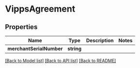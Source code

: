 # VippsAgreement

## Properties
Name | Type | Description | Notes
------------ | ------------- | ------------- | -------------
**merchantSerialNumber** | **string** |  | 

[[Back to Model list]](../../README.md#documentation-for-models) [[Back to API list]](../../README.md#documentation-for-api-endpoints) [[Back to README]](../../README.md)

